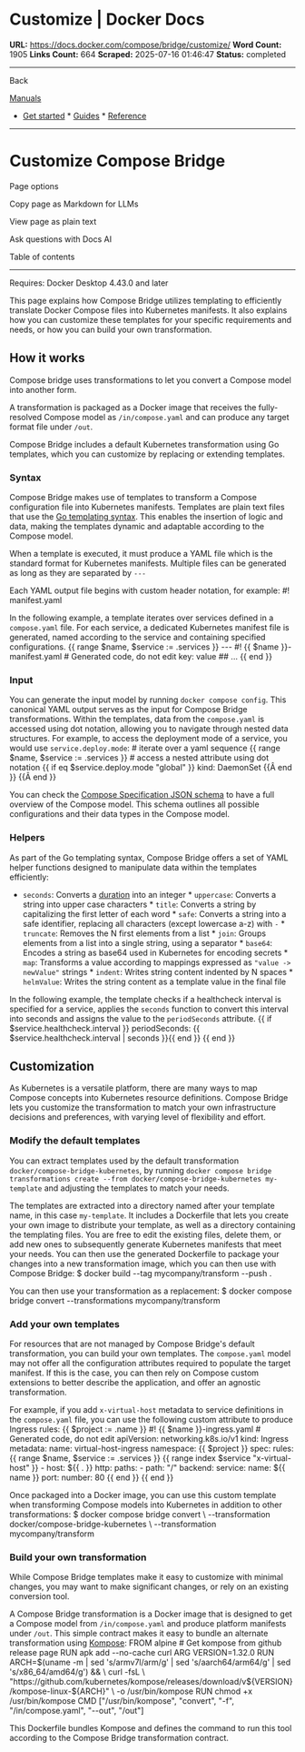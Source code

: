 # Customize | Docker Docs

**URL:** https://docs.docker.com/compose/bridge/customize/
**Word Count:** 1905
**Links Count:** 664
**Scraped:** 2025-07-16 01:46:47
**Status:** completed

---

Back

[Manuals](https://docs.docker.com/manuals/)

  * [Get started](https://docs.docker.com/get-started/)   * [Guides](https://docs.docker.com/guides/)   * [Reference](https://docs.docker.com/reference/)

* * *

# Customize Compose Bridge

Page options

Copy page as Markdown for LLMs

View page as plain text

Ask questions with Docs AI

Table of contents

* * *

Requires: Docker Desktop 4.43.0 and later

This page explains how Compose Bridge utilizes templating to efficiently translate Docker Compose files into Kubernetes manifests. It also explains how you can customize these templates for your specific requirements and needs, or how you can build your own transformation.

## How it works

Compose bridge uses transformations to let you convert a Compose model into another form.

A transformation is packaged as a Docker image that receives the fully-resolved Compose model as `/in/compose.yaml` and can produce any target format file under `/out`.

Compose Bridge includes a default Kubernetes transformation using Go templates, which you can customize by replacing or extending templates.

### Syntax

Compose Bridge makes use of templates to transform a Compose configuration file into Kubernetes manifests. Templates are plain text files that use the [Go templating syntax](https://pkg.go.dev/text/template). This enables the insertion of logic and data, making the templates dynamic and adaptable according to the Compose model.

When a template is executed, it must produce a YAML file which is the standard format for Kubernetes manifests. Multiple files can be generated as long as they are separated by `---`

Each YAML output file begins with custom header notation, for example:               #! manifest.yaml

In the following example, a template iterates over services defined in a `compose.yaml` file. For each service, a dedicated Kubernetes manifest file is generated, named according to the service and containing specified configurations.               {{ range $name, $service := .services }}     ---     #! {{ $name }}-manifest.yaml     # Generated code, do not edit     key: value     ## ...     {{ end }}

### Input

You can generate the input model by running `docker compose config`. This canonical YAML output serves as the input for Compose Bridge transformations. Within the templates, data from the `compose.yaml` is accessed using dot notation, allowing you to navigate through nested data structures. For example, to access the deployment mode of a service, you would use `service.deploy.mode`:               # iterate over a yaml sequence     {{ range $name, $service := .services }}      # access a nested attribute using dot notation      {{ if eq $service.deploy.mode "global" }}     kind: DaemonSet      {{Â end }}     {{Â end }}

You can check the [Compose Specification JSON schema](https://github.com/compose-spec/compose-go/blob/main/schema/compose-spec.json) to have a full overview of the Compose model. This schema outlines all possible configurations and their data types in the Compose model.

### Helpers

As part of the Go templating syntax, Compose Bridge offers a set of YAML helper functions designed to manipulate data within the templates efficiently:

  * `seconds`: Converts a [duration](https://docs.docker.com/reference/compose-file/extension/#specifying-durations) into an integer   * `uppercase`: Converts a string into upper case characters   * `title`: Converts a string by capitalizing the first letter of each word   * `safe`: Converts a string into a safe identifier, replacing all characters \(except lowercase a-z\) with `-`   * `truncate`: Removes the N first elements from a list   * `join`: Groups elements from a list into a single string, using a separator   * `base64`: Encodes a string as base64 used in Kubernetes for encoding secrets   * `map`: Transforms a value according to mappings expressed as `"value -> newValue"` strings   * `indent`: Writes string content indented by N spaces   * `helmValue`: Writes the string content as a template value in the final file

In the following example, the template checks if a healthcheck interval is specified for a service, applies the `seconds` function to convert this interval into seconds and assigns the value to the `periodSeconds` attribute.               {{ if $service.healthcheck.interval }}                 periodSeconds: {{ $service.healthcheck.interval | seconds }}{{ end }}     {{ end }}

## Customization

As Kubernetes is a versatile platform, there are many ways to map Compose concepts into Kubernetes resource definitions. Compose Bridge lets you customize the transformation to match your own infrastructure decisions and preferences, with varying level of flexibility and effort.

### Modify the default templates

You can extract templates used by the default transformation `docker/compose-bridge-kubernetes`, by running `docker compose bridge transformations create --from docker/compose-bridge-kubernetes my-template` and adjusting the templates to match your needs.

The templates are extracted into a directory named after your template name, in this case `my-template`.   It includes a Dockerfile that lets you create your own image to distribute your template, as well as a directory containing the templating files.   You are free to edit the existing files, delete them, or add new ones to subsequently generate Kubernetes manifests that meet your needs.   You can then use the generated Dockerfile to package your changes into a new transformation image, which you can then use with Compose Bridge:               $ docker build --tag mycompany/transform --push .     

You can then use your transformation as a replacement:               $ docker compose bridge convert --transformations mycompany/transform      

### Add your own templates

For resources that are not managed by Compose Bridge's default transformation, you can build your own templates. The `compose.yaml` model may not offer all the configuration attributes required to populate the target manifest. If this is the case, you can then rely on Compose custom extensions to better describe the application, and offer an agnostic transformation.

For example, if you add `x-virtual-host` metadata to service definitions in the `compose.yaml` file, you can use the following custom attribute to produce Ingress rules:               {{ $project := .name }}     #! {{ $name }}-ingress.yaml     # Generated code, do not edit     apiVersion: networking.k8s.io/v1     kind: Ingress     metadata:       name: virtual-host-ingress       namespace: {{ $project }}     spec:       rules:       {{ range $name, $service := .services }}     {{ range index $service "x-virtual-host" }}       - host: ${{ . }}         http:           paths:           - path: "/"             backend:               service:                 name: ${{ name }}                 port:                   number: 80       {{ end }}     {{ end }}

Once packaged into a Docker image, you can use this custom template when transforming Compose models into Kubernetes in addition to other transformations:               $ docker compose bridge convert \         --transformation docker/compose-bridge-kubernetes \         --transformation mycompany/transform      

### Build your own transformation

While Compose Bridge templates make it easy to customize with minimal changes, you may want to make significant changes, or rely on an existing conversion tool.

A Compose Bridge transformation is a Docker image that is designed to get a Compose model from `/in/compose.yaml` and produce platform manifests under `/out`. This simple contract makes it easy to bundle an alternate transformation using [Kompose](https://kompose.io/):               FROM alpine          # Get kompose from github release page     RUN apk add --no-cache curl     ARG VERSION=1.32.0     RUN ARCH=$(uname -m | sed 's/armv7l/arm/g' | sed 's/aarch64/arm64/g' | sed 's/x86_64/amd64/g') && \         curl -fsL \         "https://github.com/kubernetes/kompose/releases/download/v${VERSION}/kompose-linux-${ARCH}" \         -o /usr/bin/kompose     RUN chmod +x /usr/bin/kompose          CMD ["/usr/bin/kompose", "convert", "-f", "/in/compose.yaml", "--out", "/out"]

This Dockerfile bundles Kompose and defines the command to run this tool according to the Compose Bridge transformation contract.